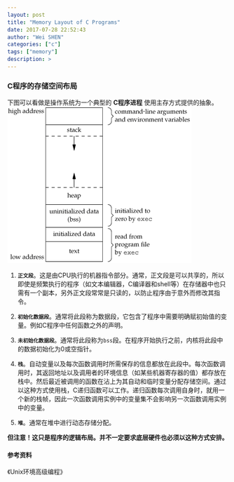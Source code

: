 ```yaml
---
layout: post
title: "Memory Layout of C Programs"
date: 2017-07-28 22:52:43
author: "Wei SHEN"
categories: ["c"]
tags: ["memory"]
description: >
---
```


### C程序的存储空间布局
下图可以看做是操作系统为一个典型的 **C程序进程** 使用主存方式提供的抽象。
![c-memory-layout](/images/c-memory/c-memory-layout.gif)

1. **`正文段`**。这是由CPU执行的机器指令部分。通常，正文段是可以共享的，所以即使是频繁执行的程序（如文本编辑器，C编译器和shell等）在存储器中也只需有一个副本，另外正文段常常是只读的，以防止程序由于意外而修改其指令。

2. **`初始化数据段`**。通常将此段称为数据段，它包含了程序中需要明确赋初始值的变量。例如C程序中任何函数之外的声明。

3. **`未初始化数据段`**。通常将此段称为`bss`段。在程序开始执行之前，内核将此段中的数据初始化为0或空指针。

4. **`栈`**。自动变量以及每次函数调用时所需保存的信息都放在此段中。每次函数调用时，其返回地址以及调用者的环境信息（如某些机器寄存器的值）都存放在栈中。然后最近被调用的函数在沾上为其自动和临时变量分配存储空间。通过以这种方式使用栈，C递归函数可以工作。递归函数每次调用自身时，就用一个新的栈帧，因此一次函数调用实例中的变量集不会影响另一次函数调用实例中的变量。

5. **`堆`**。通常在堆中进行动态存储分配。


**但注意！这只是程序的逻辑布局。并不一定要求底层硬件也必须以这种方式安排。**

#### 参考资料
《Unix环境高级编程》
